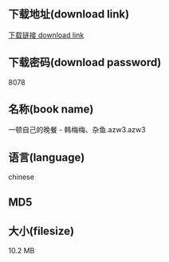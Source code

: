 ## 下载地址(download link)
[下载链接 download link](https://tutu365.netlify.app/?s=%E4%B8%80%E9%A1%BF%E8%87%AA%E5%B7%B1%E7%9A%84%E6%99%9A%E9%A4%90+-+%E9%9F%A9%E6%A2%85%E6%A2%85%E3%80%81%E6%9D%82%E9%B1%BC.azw3)

## 下载密码(download password)
8078

## 名称(book name)
一顿自己的晚餐 - 韩梅梅、杂鱼.azw3.azw3

## 语言(language)
chinese

## MD5


## 大小(filesize)
10.2 MB
